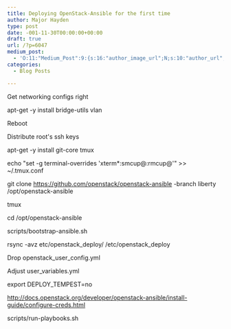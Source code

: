 ```yaml
---
title: Deploying OpenStack-Ansible for the first time
author: Major Hayden
type: post
date: -001-11-30T00:00:00+00:00
draft: true
url: /?p=6047
medium_post:
  - 'O:11:"Medium_Post":9:{s:16:"author_image_url";N;s:10:"author_url";N;s:10:"cross_link";s:3:"yes";s:2:"id";N;s:21:"follower_notification";s:3:"yes";s:7:"license";s:11:"cc-40-by-sa";s:14:"publication_id";s:2:"-1";s:6:"status";s:6:"public";s:3:"url";N;}'
categories:
  - Blog Posts

---
```

Get networking configs right

apt-get -y install bridge-utils vlan

Reboot

Distribute root's ssh keys

apt-get -y install git-core tmux

echo "set -g terminal-overrides 'xterm*:smcup@:rmcup@'" >> ~/.tmux.conf

git clone https://github.com/openstack/openstack-ansible -branch liberty /opt/openstack-ansible

tmux

cd /opt/openstack-ansible

scripts/bootstrap-ansible.sh

rsync -avz etc/openstack\_deploy/ /etc/openstack\_deploy

Drop openstack\_user\_config.yml

Adjust user_variables.yml

export DEPLOY_TEMPEST=no

http://docs.openstack.org/developer/openstack-ansible/install-guide/configure-creds.html

scripts/run-playbooks.sh
